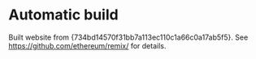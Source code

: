 # Automatic build
Built website from {734bd14570f31bb7a113ec110c1a66c0a17ab5f5}. See https://github.com/ethereum/remix/ for details.
